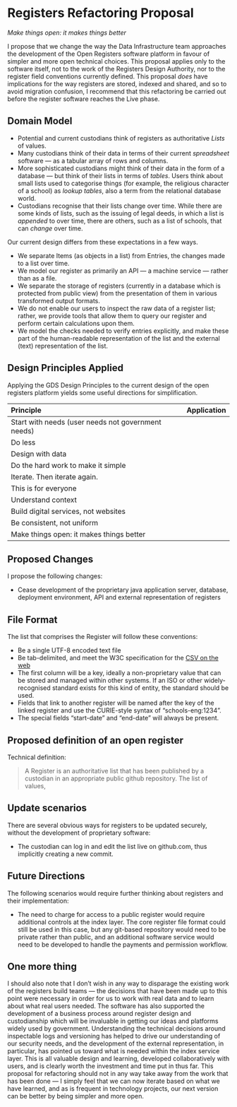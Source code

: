 # Registers Refactoring Proposal

*Make things open: it makes things better*

I propose that we change the way the Data Infrastructure team approaches the development of the Open Registers software platform in favour of simpler and more open technical choices. This proposal applies only to the software itself, not to the work of the Registers Design Authority, nor to the register field conventions currently defined. This proposal _does_ have implications for the way registers are stored, indexed and shared, and so to avoid migration confusion, I recommend that this refactoring be carried out before the register software reaches the Live phase.

## Domain Model

* Potential and current custodians think of registers as authoritative _Lists_ of values.
* Many custodians think of their data in terms of their current *spreadsheet* software — as a tabular array of rows and columns.
* More sophisticated custodians might think of their data in the form of a database — but think of their lists in terms of *tables*. Users think about small lists used to categorise things (for example, the religious character of a school) as *lookup tables*, also a term from the relational database world.
* Custodians recognise that their lists change over time. While there are some kinds of lists, such as the issuing of legal deeds, in which a list is *appended* to over time, there are others, such as a list of schools, that can *change* over time.

Our current design differs from these expectations in a few ways. 

* We separate Items (as objects in a list) from Entries, the changes made to a list over time.
* We model our register as primarily an API — a machine service — rather than as a file.
* We separate the storage of registers (currently in a database which is protected from public view) from the presentation of them in various transformed output formats.
* We do not enable our users to inspect the raw data of a register list; rather, we provide tools that allow them to query our register and perform certain calculations upon them.
* We model the checks needed to verify entries explicitly, and make these part of the human-readable representation of the list and the external (text) representation of the list.

## Design Principles Applied

Applying the GDS Design Principles to the current design of the open registers platform yields some useful directions for simplification.

| Principle | Application |
|:-|:-|
| Start with needs (user needs not government needs) |  |
| Do less |  |
| Design with data |  |
| Do the hard work to make it simple |  |
| Iterate. Then iterate again. |  |
| This is for everyone |  |
| Understand context |  |
| Build digital services, not websites |  |
| Be consistent, not uniform |  |
| Make things open: it makes things better |  |




## Proposed Changes

I propose the following changes:

* Cease development of the proprietary java application server, database, deployment environment, API and external representation of registers

## File Format

The list that comprises the Register will follow these conventions:

* Be a single UTF-8 encoded text file
* Be tab-delimited, and meet the W3C specification for the [CSV on the web](https://www.w3.org/TR/2015/REC-tabular-data-model-20151217/)
* The first column will be a key, ideally a non-proprietary value that can be stored and managed within other systems. If an ISO or other widely-recognised standard exists for this kind of entity, the standard should be used.
* Fields that link to another register will be named after the key of the linked register and use the CURIE-style syntax of “schools-eng:1234”.
* The special fields “start-date” and “end-date” will always be present.


## Proposed definition of an open register

Technical definition: 

> A Register is an authoritative list that has been published by a custodian in an appropriate public github repository. The list of values, 

## Update scenarios

There are several obvious ways for registers to be updated securely, without the development of proprietary software:

* The custodian can log in and edit the list live on github.com, thus implicitly creating a new commit.

## Future Directions

The following scenarios would require further thinking about registers and their implementation:

* The need to charge for access to a public register would require additional controls at the index layer. The core register file format could still be used in this case, but any git-based repository would need to be private rather than public, and an additional software service would need to be developed to handle the payments and permission workflow.


## One more thing

I should also note that I don’t wish in any way to disparage the existing work of the registers build teams — the decisions that have been made up to this point were necessary in order for us to work with real data and to learn about what real users needed. The software has also supported the development of a business process around register design and custodianship which will be invaluable in getting our ideas and platforms widely used by government. Understanding the technical decisions around inspectable logs and versioning has helped to drive our understanding of our security needs, and the development of the external representation, in particular, has pointed us toward what is needed within the index service layer. This is all valuable design and learning, developed collaboratively with users, and is clearly worth the investment and time put in thus far. This proposal for refactoring should not in any way take away from the work that has been done — I simply feel that we can now iterate based on what we have learned, and as is frequent in technology projects, our next version can be better by being simpler and more open.
